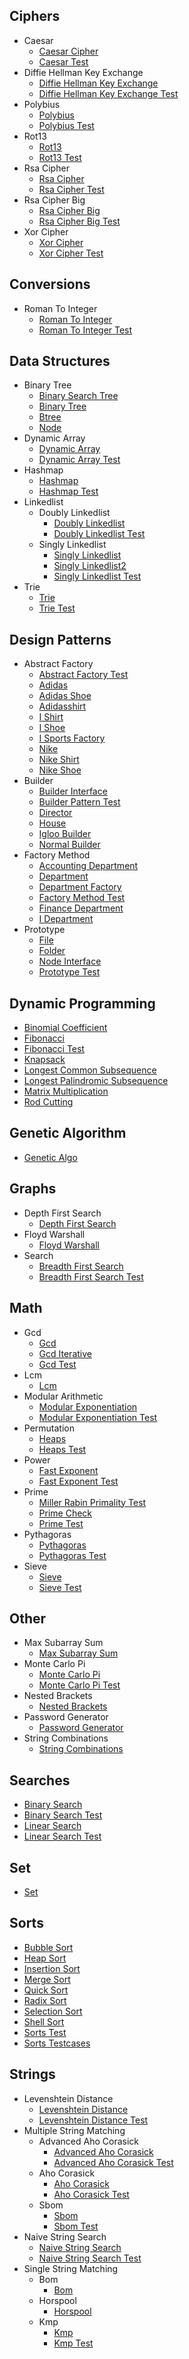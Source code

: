 
## Ciphers
  * Caesar
    * [Caesar Cipher](https://github.com/TheAlgorithms/Go/blob/master/ciphers/caesar/caesar.go)
    * [Caesar Test](https://github.com/TheAlgorithms/Go/blob/master/ciphers/caesar/caesar_test.go)
  * Diffie Hellman Key Exchange
    * [Diffie Hellman Key Exchange](https://github.com/TheAlgorithms/Go/blob/master/ciphers/diffie_hellman_key_exchange/diffiehellmankeyexchange.go)
    * [Diffie Hellman Key Exchange Test](https://github.com/TheAlgorithms/Go/blob/master/ciphers/diffie_hellman_key_exchange/diffiehellmankeyexchange_test.go)
  * Polybius
    * [Polybius](https://github.com/TheAlgorithms/Go/blob/master/ciphers/polybius/polybius.go)
    * [Polybius Test](https://github.com/TheAlgorithms/Go/blob/master/ciphers/polybius/polybius_test.go)
  * Rot13
    * [Rot13](https://github.com/TheAlgorithms/Go/blob/master/ciphers/rot13/rot13.go)
    * [Rot13 Test](https://github.com/TheAlgorithms/Go/blob/master/ciphers/rot13/rot13_test.go)
  * Rsa Cipher
    * [Rsa Cipher](https://github.com/TheAlgorithms/Go/blob/master/ciphers/rsa_cipher/rsacipher.go)
    * [Rsa Cipher Test](https://github.com/TheAlgorithms/Go/blob/master/ciphers/rsa_cipher/rsacipher_test.go)
  * Rsa Cipher Big
    * [Rsa Cipher Big](https://github.com/TheAlgorithms/Go/blob/master/ciphers/rsa_cipher_big/rsacipherbig.go)
    * [Rsa Cipher Big Test](https://github.com/TheAlgorithms/Go/blob/master/ciphers/rsa_cipher_big/rsacipherbig_test.go)
  * Xor Cipher
    * [Xor Cipher](https://github.com/TheAlgorithms/Go/blob/master/ciphers/xor_cipher/xorcipher.go)
    * [Xor Cipher Test](https://github.com/TheAlgorithms/Go/blob/master/ciphers/xor_cipher/xorcipher_test.go)

## Conversions
  * Roman To Integer
    * [Roman To Integer](https://github.com/TheAlgorithms/Go/blob/master/conversions/roman_to_integer/romantointeger.go)
    * [Roman To Integer Test](https://github.com/TheAlgorithms/Go/blob/master/conversions/roman_to_integer/romantointeger_test.go)

## Data Structures
  * Binary Tree
    * [Binary Search Tree](https://github.com/TheAlgorithms/Go/blob/master/data_structures/binary_tree/binarysearchtree.go)
    * [Binary Tree](https://github.com/TheAlgorithms/Go/blob/master/data_structures/binary_tree/binarytree.go)
    * [Btree](https://github.com/TheAlgorithms/Go/blob/master/data_structures/binary_tree/btree.go)
    * [Node](https://github.com/TheAlgorithms/Go/blob/master/data_structures/binary_tree/node.go)
  * Dynamic Array
    * [Dynamic Array](https://github.com/TheAlgorithms/Go/blob/master/data_structures/dynamic_array/dynamicarray.go)
    * [Dynamic Array Test](https://github.com/TheAlgorithms/Go/blob/master/data_structures/dynamic_array/dynamicarray_test.go)
  * Hashmap
    * [Hashmap](https://github.com/TheAlgorithms/Go/blob/master/data_structures/hashmap/hashmap.go)
    * [Hashmap Test](https://github.com/TheAlgorithms/Go/blob/master/data_structures/hashmap/hashmap_test.go)
  * Linkedlist
    * Doubly Linkedlist
      * [Doubly Linkedlist](https://github.com/TheAlgorithms/Go/blob/master/data_structures/linkedlist/doubly_linkedlist/doublylinkedlist.go)
      * [Doubly Linkedlist Test](https://github.com/TheAlgorithms/Go/blob/master/data_structures/linkedlist/doubly_linkedlist/doublylinkedlist_test.go)
    * Singly Linkedlist
      * [Singly Linkedlist](https://github.com/TheAlgorithms/Go/blob/master/data_structures/linkedlist/singly_linkedlist/singlylinkedlist.go)
      * [Singly Linkedlist2](https://github.com/TheAlgorithms/Go/blob/master/data_structures/linkedlist/singly_linkedlist/singlylinkedlist2.go)
      * [Singly Linkedlist Test](https://github.com/TheAlgorithms/Go/blob/master/data_structures/linkedlist/singly_linkedlist/singlylinkedlist_test.go)
  * Trie
    * [Trie](https://github.com/TheAlgorithms/Go/blob/master/data_structures/trie/trie.go)
    * [Trie Test](https://github.com/TheAlgorithms/Go/blob/master/data_structures/trie/trie_test.go)

## Design Patterns
  * Abstract Factory
    * [Abstract Factory Test](https://github.com/TheAlgorithms/Go/blob/master/design_patterns/abstract_factory/abstractfactory_test.go)
    * [Adidas](https://github.com/TheAlgorithms/Go/blob/master/design_patterns/abstract_factory/adidas.go)
    * [Adidas Shoe](https://github.com/TheAlgorithms/Go/blob/master/design_patterns/abstract_factory/adidasshoe.go)
    * [Adidasshirt](https://github.com/TheAlgorithms/Go/blob/master/design_patterns/abstract_factory/adidasshirt.go)
    * [I Shirt](https://github.com/TheAlgorithms/Go/blob/master/design_patterns/abstract_factory/ishirt.go)
    * [I Shoe](https://github.com/TheAlgorithms/Go/blob/master/design_patterns/abstract_factory/ishoe.go)
    * [I Sports Factory](https://github.com/TheAlgorithms/Go/blob/master/design_patterns/abstract_factory/isportsfactory.go)
    * [Nike](https://github.com/TheAlgorithms/Go/blob/master/design_patterns/abstract_factory/nike.go)
    * [Nike Shirt](https://github.com/TheAlgorithms/Go/blob/master/design_patterns/abstract_factory/nikeshirt.go)
    * [Nike Shoe](https://github.com/TheAlgorithms/Go/blob/master/design_patterns/abstract_factory/nikeshoe.go)
  * Builder
    * [Builder Interface](https://github.com/TheAlgorithms/Go/blob/master/design_patterns/builder/builderinterface.go)
    * [Builder Pattern Test](https://github.com/TheAlgorithms/Go/blob/master/design_patterns/builder/builderpattern_test.go)
    * [Director](https://github.com/TheAlgorithms/Go/blob/master/design_patterns/builder/director.go)
    * [House](https://github.com/TheAlgorithms/Go/blob/master/design_patterns/builder/house.go)
    * [Igloo Builder](https://github.com/TheAlgorithms/Go/blob/master/design_patterns/builder/igloobuilder.go)
    * [Normal Builder](https://github.com/TheAlgorithms/Go/blob/master/design_patterns/builder/normalbuilder.go)
  * Factory Method
    * [Accounting Department](https://github.com/TheAlgorithms/Go/blob/master/design_patterns/factory_method/accountingdepartment.go)
    * [Department](https://github.com/TheAlgorithms/Go/blob/master/design_patterns/factory_method/department.go)
    * [Department Factory](https://github.com/TheAlgorithms/Go/blob/master/design_patterns/factory_method/departmentfactory.go)
    * [Factory Method Test](https://github.com/TheAlgorithms/Go/blob/master/design_patterns/factory_method/factorymethod_test.go)
    * [Finance Department](https://github.com/TheAlgorithms/Go/blob/master/design_patterns/factory_method/financedepartment.go)
    * [I Department](https://github.com/TheAlgorithms/Go/blob/master/design_patterns/factory_method/idepartment.go)
  * Prototype
    * [File](https://github.com/TheAlgorithms/Go/blob/master/design_patterns/prototype/file.go)
    * [Folder](https://github.com/TheAlgorithms/Go/blob/master/design_patterns/prototype/folder.go)
    * [Node Interface](https://github.com/TheAlgorithms/Go/blob/master/design_patterns/prototype/nodeinterface.go)
    * [Prototype Test](https://github.com/TheAlgorithms/Go/blob/master/design_patterns/prototype/prototype_test.go)

## Dynamic Programming
  * [Binomial Coefficient](https://github.com/TheAlgorithms/Go/blob/master/dynamic_programming/binomial_coefficient/binomialcoefficient.go)
  * [Fibonacci](https://github.com/TheAlgorithms/Go/blob/master/dynamic_programming/fibonacci/fibonacci.go)
  * [Fibonacci Test](https://github.com/TheAlgorithms/Go/blob/master/dynamic_programming/fibonacci/fibonacci_test.go)
  * [Knapsack](https://github.com/TheAlgorithms/Go/blob/master/dynamic_programming/knapsack/knapsack.go)
  * [Longest Common Subsequence](https://github.com/TheAlgorithms/Go/blob/master/dynamic_programming/longest_common_subsequence/longestcommonsubsequence.go)
  * [Longest Palindromic Subsequence](https://github.com/TheAlgorithms/Go/blob/master/dynamic_programming/longest_palindromic_subsequence/longestpalindromicsubsequence.go)
  * [Matrix Multiplication](https://github.com/TheAlgorithms/Go/blob/master/dynamic_programming/matrix_multiplication/matrixmultiplication.go)
  * [Rod Cutting](https://github.com/TheAlgorithms/Go/blob/master/dynamic_programming/rod_cutting/rodcutting.go)

## Genetic Algorithm
  * [Genetic Algo](https://github.com/TheAlgorithms/Go/blob/master/genetic_algorithm/geneticalgorithm.go)

## Graphs
  * Depth First Search
    * [Depth First Search](https://github.com/TheAlgorithms/Go/blob/master/graphs/depth_first_search/depthfirstsearch.go)
  * Floyd Warshall
    * [Floyd Warshall](https://github.com/TheAlgorithms/Go/blob/master/graphs/floyd_warshall/floydwarshall.go)
  * Search
    * [Breadth First Search](https://github.com/TheAlgorithms/Go/blob/master/graphs/breadth_first_search/breadthfirstsearch.go)
    * [Breadth First Search Test](https://github.com/TheAlgorithms/Go/blob/master/graphs/breadth_first_search/breadthfirstsearch_test.go)

## Math
  * Gcd
    * [Gcd](https://github.com/TheAlgorithms/Go/blob/master/math/gcd/gcd.go)
    * [Gcd Iterative](https://github.com/TheAlgorithms/Go/blob/master/math/gcd/gcditerative.go)
    * [Gcd Test](https://github.com/TheAlgorithms/Go/blob/master/math/gcd/gcd_test.go)
  * Lcm
    * [Lcm](https://github.com/TheAlgorithms/Go/blob/master/math/lcm/lcm.go)
  * Modular Arithmetic
    * [Modular Exponentiation](https://github.com/TheAlgorithms/Go/blob/master/math/modular_arithmetic/modularexponentiation.go)
    * [Modular Exponentiation Test](https://github.com/TheAlgorithms/Go/blob/master/math/modular_arithmetic/modularexponentiation_test.go)
  * Permutation
    * [Heaps](https://github.com/TheAlgorithms/Go/blob/master/math/permutation/heaps.go)
    * [Heaps Test](https://github.com/TheAlgorithms/Go/blob/master/math/permutation/heaps_test.go)
  * Power
    * [Fast Exponent](https://github.com/TheAlgorithms/Go/blob/master/math/power/fastexponent.go)
    * [Fast Exponent Test](https://github.com/TheAlgorithms/Go/blob/master/math/power/fastexponent_test.go)
  * Prime
    * [Miller Rabin Primality Test](https://github.com/TheAlgorithms/Go/blob/master/math/prime/millerrabinprimality_test.go)
    * [Prime Check](https://github.com/TheAlgorithms/Go/blob/master/math/prime/primecheck.go)
    * [Prime Test](https://github.com/TheAlgorithms/Go/blob/master/math/prime/primecheck_test.go)
  * Pythagoras
    * [Pythagoras](https://github.com/TheAlgorithms/Go/blob/master/math/pythagoras/pythagoras.go)
    * [Pythagoras Test](https://github.com/TheAlgorithms/Go/blob/master/math/pythagoras/pythagoras_test.go)
  * Sieve
    * [Sieve](https://github.com/TheAlgorithms/Go/blob/master/math/sieve/sieve.go)
    * [Sieve Test](https://github.com/TheAlgorithms/Go/blob/master/math/sieve/sieve_test.go)

## Other
  * Max Subarray Sum
    * [Max Subarray Sum](https://github.com/TheAlgorithms/Go/blob/master/other/max_subarray_sum/maxsubarraysum.go)
  * Monte Carlo Pi
    * [Monte Carlo Pi](https://github.com/TheAlgorithms/Go/blob/master/other/monte_carlo_pi/montecarlopi.go)
    * [Monte Carlo Pi Test](https://github.com/TheAlgorithms/Go/blob/master/other/monte_carlo_pi/montecarlopi_test.go)
  * Nested Brackets
    * [Nested Brackets](https://github.com/TheAlgorithms/Go/blob/master/other/nested_brackets/nestedbrackets.go)
  * Password Generator
    * [Password Generator](https://github.com/TheAlgorithms/Go/blob/master/other/password_generator/passwordgenerator.go)
  * String Combinations
    * [String Combinations](https://github.com/TheAlgorithms/Go/blob/master/other/string_combinations/stringcombinations.go)

## Searches
  * [Binary Search](https://github.com/TheAlgorithms/Go/blob/master/searches/binary_search/binarysearch.go)
  * [Binary Search Test](https://github.com/TheAlgorithms/Go/blob/master/searches/binary_search/binarysearch_test.go)
  * [Linear Search](https://github.com/TheAlgorithms/Go/blob/master/searches/linear_search/linearsearch.go)
  * [Linear Search Test](https://github.com/TheAlgorithms/Go/blob/master/searches/linear_search/linearsearch_test.go)

## Set
  * [Set](https://github.com/TheAlgorithms/Go/blob/master/set/set.go)

## Sorts
  * [Bubble Sort](https://github.com/TheAlgorithms/Go/blob/master/sorts/bubblesort.go)
  * [Heap Sort](https://github.com/TheAlgorithms/Go/blob/master/sorts/heapsort.go)
  * [Insertion Sort](https://github.com/TheAlgorithms/Go/blob/master/sorts/insertionsort.go)
  * [Merge Sort](https://github.com/TheAlgorithms/Go/blob/master/sorts/mergesort.go)
  * [Quick Sort](https://github.com/TheAlgorithms/Go/blob/master/sorts/quicksort.go)
  * [Radix Sort](https://github.com/TheAlgorithms/Go/blob/master/sorts/radixsort.go)
  * [Selection Sort](https://github.com/TheAlgorithms/Go/blob/master/sorts/selectionsort.go)
  * [Shell Sort](https://github.com/TheAlgorithms/Go/blob/master/sorts/shellsort.go)
  * [Sorts Test](https://github.com/TheAlgorithms/Go/blob/master/sorts/sorts_test.go)
  * [Sorts Testcases](https://github.com/TheAlgorithms/Go/blob/master/sorts/sorts_testcases.go)

## Strings
  * Levenshtein Distance
    * [Levenshtein Distance](https://github.com/TheAlgorithms/Go/blob/master/strings/levenshtein_distance/levenshteindistance.go)
    * [Levenshtein Distance Test](https://github.com/TheAlgorithms/Go/blob/master/strings/levenshtein_distance/levenshteindistance_test.go)
  * Multiple String Matching
    * Advanced Aho Corasick
      * [Advanced Aho Corasick](https://github.com/TheAlgorithms/Go/blob/master/strings/multiple_string_matching/advanced_aho_corasick/advancedahocorasick.go)
      * [Advanced Aho Corasick Test](https://github.com/TheAlgorithms/Go/blob/master/strings/multiple_string_matching/advanced_aho_corasick/advancedahocorasick_test.go)
    * Aho Corasick
      * [Aho Corasick](https://github.com/TheAlgorithms/Go/blob/master/strings/multiple_string_matching/aho_corasick/ahocorasick.go)
      * [Aho Corasick Test](https://github.com/TheAlgorithms/Go/blob/master/strings/multiple_string_matching/aho_corasick/ahocorasick_test.go)
    * Sbom
      * [Sbom](https://github.com/TheAlgorithms/Go/blob/master/strings/multiple_string_matching/sbom/sbom.go)
      * [Sbom Test](https://github.com/TheAlgorithms/Go/blob/master/strings/multiple_string_matching/sbom/sbom_test.go)
  * Naive String Search
    * [Naive String Search](https://github.com/TheAlgorithms/Go/blob/master/strings/naive_string_search/naivestringsearch.go)
    * [Naive String Search Test](https://github.com/TheAlgorithms/Go/blob/master/strings/naive_string_search/naivestringsearch_test.go)
  * Single String Matching
    * Bom
      * [Bom](https://github.com/TheAlgorithms/Go/blob/master/strings/single_string_matching/bom/bom.go)
    * Horspool
      * [Horspool](https://github.com/TheAlgorithms/Go/blob/master/strings/single_string_matching/horspool/horspool.go)
    * Kmp
      * [Kmp](https://github.com/TheAlgorithms/Go/blob/master/strings/single_string_matching/kmp/kmp.go)
      * [Kmp Test](https://github.com/TheAlgorithms/Go/blob/master/strings/single_string_matching/kmp/kmp_test.go)
